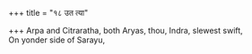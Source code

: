 +++
title = "१८ उत त्या"

+++
Arpa and Citraratha, both Aryas, thou, Indra, slewest swift,  
     On yonder side of Sarayu,